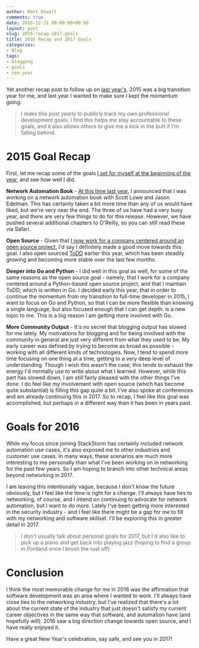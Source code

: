 ```yaml
---
author: Matt Oswalt
comments: true
date: 2016-12-31 00:00:00+00:00
layout: post
slug: 2016-recap-2017-goals
title: 2016 Recap and 2017 Goals
categories:
- Blog
tags:
- blogging
- goals
- new year
---
```


Yet another recap post to follow up on [last year's](https://keepingitclassless.net/2015/12/2015-recap-2016-goals/). 2015 was a big transition year for me, and last year I wanted to make sure I kept the momentum going.

> I make this post yearly to publicly track my own professional development goals. I find this helps me stay accountable to these goals, and it also allows others to give me a kick in the butt if I'm falling behind.

# 2015 Goal Recap

First, let me recap some of the goals [I set for myself at the beginning of the year](https://keepingitclassless.net/2014/12/2014-recap-2015-goals/), and see how well I did.

**Network Automation Book** - [At this time last year](https://keepingitclassless.net/2015/12/training-next-generation-network-engineer/), I announced that I was working on a network automation book with Scott Lowe and Jason Edelman. This has certainly taken a bit more time than any of us would have liked, but we're very near the end. The three of us have had a very busy year, and there are very few things to do for this release. However, we have pushed several additional chapters to O'Reilly, so you can still read these via Safari.

**Open Source** - Given that [I now work for a company centered around an open source project](https://keepingitclassless.net/2016/10/new-automation-chapter-begins/), I'd say I definitely made a good move towards this goal. I also open sourced [ToDD](https://keepingitclassless.net/2016/03/test-driven-network-automation/) earlier this year, which has been steadily growing and becoming more stable over the last few months.

**Deeper into Go and Python** - I did well in this goal as well, for some of the same reasons as the open source goal - namely, that I work for a company centered around a Python-based open source project, and that I maintain ToDD, which is written in Go. I decided early this year, that in order to continue the momentum from my transition to full-time developer in 2015, I want to focus on Go and Python, so that I can be more flexible than knowing a single language, but also focused enough that I can get depth. is a new topic to me. This is a big reason I am getting more involved with Go.

**More Community Output** - It's no secret that blogging output has slowed for me lately. My motivations for blogging and for being involved with the community in general are just very different from what they used to be. My early career was defined by trying to become as broad as possible - working with all different kinds of technologies. Now, I tend to spend more time focusing on one thing at a time, getting to a very deep level of understanding. Though I wish this wasn't the case, this tends to exhaust the energy I'd normally use to write about what I learned. However, while this part has slowed down, I am still fairly pleased with the other things I've done. I do feel like my involvement with open source (which has become quite substantial) is filling this gap quite a bit. I've also spoke at conferences and am already continuing this in 2017. So to recap, I feel like this goal was accomplished, but perhaps in a different way than it has been in years past.


# Goals for 2016

While my focus since joining StackStorm has certainly included network automation use cases, it's also exposed me to other industries and customer use cases. In many ways, these scenarios are much more interesting to me personally than what I've been working on in networking for the past few years. So I am hoping to branch into other technical areas beyond networking in 2017.

I am leaving this intentionally vague, because I don't know the future obviously, but I feel like the time is right for a change. I'll always have ties to networking, of course, and I intend on continuing to advocate for network automation, but I want to do more. Lately I've been getting more interested in the security industry - and I feel like there might be a gap for me to fill with my networking and software skillset. I'll be exploring this in greater detail in 2017.

> I don't usually talk about personal goals for 2017, but I'd also like to pick up a piano and get back into playing jazz (hoping to find a group in Portland once I brush the rust off)


# Conclusion

I think the most memorable change for me in 2016 was the affirmation that software development was an area where I wanted to work. I'll always have close ties to the networking industry, but I've realized that there's a lot about the current state of the industry that just doesn't satisfy my current career objectives in the same way that software, and automation have (and hopefully will). 2016 saw a big direction change towards open source, and I have really enjoyed it.

Have a great New Year's celebration, say safe, and see you in 2017!
